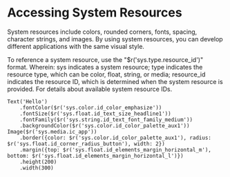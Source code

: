 # Accessing System Resources


System resources include colors, rounded corners, fonts, spacing, character strings, and images. By using system resources, you can develop different applications with the same visual style.


To reference a system resource, use the "$r('sys.type.resource_id')" format. Wherein: sys indicates a system resource; type indicates the resource type, which can be color, float, string, or media; resource_id indicates the resource ID, which is determined when the system resource is provided. For details about available system resource IDs.

```
Text('Hello')
    .fontColor($r('sys.color.id_color_emphasize'))
    .fontSize($r('sys.float.id_text_size_headline1'))
    .fontFamily($r('sys.string.id_text_font_family_medium'))
    .backgroundColor($r('sys.color.id_color_palette_aux1'))
Image($r('sys.media.ic_app'))
    .border({color: $r('sys.color.id_color_palette_aux1'), radius: $r('sys.float.id_corner_radius_button'), width: 2})
    .margin({top: $r('sys.float.id_elements_margin_horizontal_m'), bottom: $r('sys.float.id_elements_margin_horizontal_l')})
    .height(200)
    .width(300)
```

